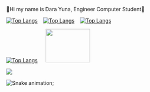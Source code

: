 🌻Hi my name is Dara Yuna, Engineer Computer Student🌻



[![Top Langs](https://img.shields.io/badge/Facebook-EB9605?style=for-the-badge&logo=facebook&logoColor=white)](https://www.facebook.com/darayuna.borgesfujii.9/)
&ensp; [![Top Langs](https://img.shields.io/badge/LinkedIn-F1AE2B?style=for-the-badge&logo=linkedin&logoColor=white)](https://www.linkedin.com/in/wallacepereira-in)
&ensp; [![Top Langs](https://img.shields.io/badge/LinkedIn-FFFF7A?style=for-the-badge&logo=Instagram&logoColor=white)](https://www.instagram.com/darayuna__/)


[![Top Langs](https://github-readme-stats.vercel.app/api/top-langs/?username=DaraYuna&layout=compact&theme=dark)](https://github.com/DaraYuna/github-readme-stats)
&ensp; &ensp;<img src="https://files.catbox.moe/aobk3d.gif" width="120" height="90">

<img src="https://img.shields.io/badge/C-F9FF00?style=for-the-badge&logo=c&logoColor=white">

![Snake animation](https://github.com/DaraYuna);
